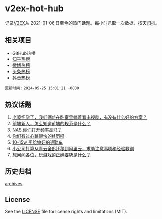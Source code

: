 # v2ex-hot-hub

 记录[V2EX](https://www.v2ex.com/)从 2021-01-06 日至今的热门话题。每小时抓取一次数据，按天[归档](archives)。
 
 ## 相关项目

- [GitHub热榜](https://github.com/it985/github-hot-hub)
- [知乎热榜](https://github.com/it985/zhihu-hot-hub)
- [微博热榜](https://github.com/it985/weibo-hot-hub)
- [头条热榜](https://github.com/it985/toutiao-hot-hub)
- [抖音热榜](https://github.com/it985/douyin-hot-hub)


 `更新时间：2024-05-25 15:01:21 +0800`

## 热议话题

1. [老婆怀孕了，我们俩想在卧室里躺着看电视剧，有没有什么好的方案？](https://www.v2ex.com/t/1043700)
1. [前端新人，怎么知道前端的规范是什么？](https://www.v2ex.com/t/1043799)
1. [NAS 你们打开频率高吗？](https://www.v2ex.com/t/1043644)
1. [你们有过心跳很快的经历吗](https://www.v2ex.com/t/1043838)
1. [10-15w 买给媳妇的通勤车](https://www.v2ex.com/t/1043804)
1. [小公司打算从青云全部迁移到阿里云，求助注意事项和经验教训](https://www.v2ex.com/t/1043651)
1. [想问问各位，玩游戏的正确姿势是什么？](https://www.v2ex.com/t/1043742)

## 历史归档

[archives](archives)

## License

See the [LICENSE](LICENSE) file for license rights and limitations (MIT).
